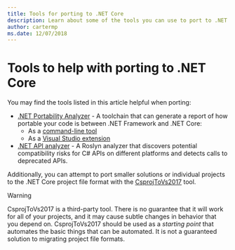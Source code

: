 ```yaml
---
title: Tools for porting to .NET Core
description: Learn about some of the tools you can use to port to .NET Core
author: cartermp
ms.date: 12/07/2018
---
```

# Tools to help with porting to .NET Core

You may find the tools listed in this article helpful when porting:

- [.NET Portability Analyzer](../../standard/analyzers/portability-analyzer.md) - A toolchain that can generate a report of how portable your code is between .NET Framework and .NET Core:
  - As a [command-line tool](https://github.com/Microsoft/dotnet-apiport/releases)
  - As a [Visual Studio extension](https://marketplace.visualstudio.com/items?itemName=ConnieYau.NETPortabilityAnalyzer)
- [.NET API analyzer](../../standard/analyzers/api-analyzer.md) - A Roslyn analyzer that discovers potential compatibility risks for C# APIs on different platforms and detects calls to deprecated APIs.

Additionally, you can attempt to port smaller solutions or individual projects to the .NET Core project file format with the [CsprojToVs2017](https://github.com/hvanbakel/CsprojToVs2017) tool.

> [!WARNING]
> CsprojToVs2017 is a third-party tool. There is no guarantee that it will work for all of your projects, and it may cause subtle changes in behavior that you depend on. CsprojToVs2017 should be used as a _starting point_ that automates the basic things that can be automated. It is not a guaranteed solution to migrating project file formats.
